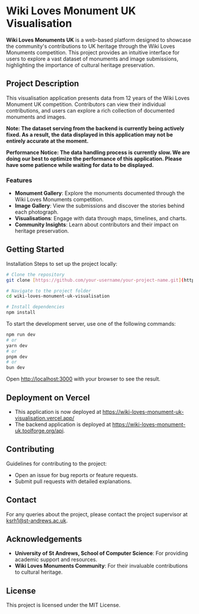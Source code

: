 # Wiki Loves Monument UK Visualisation

**Wiki Loves Monuments UK** is a web-based platform designed to showcase the community's contributions to UK heritage through the Wiki Loves Monuments competition. This project provides an intuitive interface for users to explore a vast dataset of monuments and image submissions, highlighting the importance of cultural heritage preservation.

## Project Description

This visualisation application presents data from 12 years of the Wiki Loves Monument UK competition. Contributors can view their individual contributions, and users can explore a rich collection of documented monuments and images.

**Note: The dataset serving from the backend is currently being actively fixed. As a result, the data displayed in this application may not be entirely accurate at the moment.**

**Performance Notice: The data handling process is currently slow. We are doing our best to optimize the performance of this application. Please have some patience while waiting for data to be displayed.**

### Features

- **Monument Gallery**: Explore the monuments documented through the Wiki Loves Monuments competition.
- **Image Gallery**: View the submissions and discover the stories behind each photograph.
- **Visualisations**: Engage with data through maps, timelines, and charts.
- **Community Insights**: Learn about contributors and their impact on heritage preservation.

## Getting Started

Installation
Steps to set up the project locally:
```bash
# Clone the repository
git clone [https://github.com/your-username/your-project-name.git](https://github.com/YuxinZhang214/wiki-loves-monument-uk-visualisation.git)

# Navigate to the project folder
cd wiki-loves-monument-uk-visualisation

# Install dependencies
npm install

```
To start the development server, use one of the following commands:

```bash
npm run dev
# or
yarn dev
# or
pnpm dev
# or
bun dev
```
Open [http://localhost:3000](http://localhost:3000) with your browser to see the result.

## Deployment on Vercel

- This application is now deployed at https://wiki-loves-monument-uk-visualisation.vercel.app/
- The backend application is deployed at https://wiki-loves-monument-uk.toolforge.org/api.

## Contributing

Guidelines for contributing to the project:

- Open an issue for bug reports or feature requests.
- Submit pull requests with detailed explanations.

## Contact
For any queries about the project, please contact the project supervisor at ksrh1@st-andrews.ac.uk.

## Acknowledgements
- **University of St Andrews, School of Computer Science**: For providing academic support and resources. 
- **Wiki Loves Monuments Community**: For their invaluable contributions to cultural heritage.

## License

This project is licensed under the MIT License.
